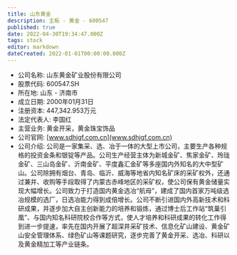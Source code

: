 ```yaml
---
title: 山东黄金
description: 主板 - 黄金 - 600547
published: true
date: 2022-04-30T19:34:47.000Z
tags: stock
editor: markdown
dateCreated: 2022-01-01T00:00:00.000Z
---
```


- 公司名称: 山东黄金矿业股份有限公司
- 股票代码: 600547.SH
- 所在地: 山东 - 济南市
- 成立日期: 2000年01月31日
- 注册资本: 447,342.953万元
- 法定代表人: 李国红
- 主营业务: 黄金开采，黄金珠宝饰品
- 公司官网: [www.sdhjgf.com.cn](www.sdhjgf.com.cn)
- 公司介绍: 公司是一家集采、选、冶于一体的大型上市公司，主要生产各种规格的投资金条和银锭等产品。公司生产经营主体为新城金矿、焦家金矿、玲珑金矿、三山岛金矿、沂南金矿、平度鑫汇金矿等多座国内外知名的大中型矿山。公司除拥有烟台、青岛、临沂、威海等地省内知名矿床的采矿权外，还通过兼并、收购等手段取得了内蒙古赤峰地区的采矿权，使公司保有黄金储量实现大幅增长。公司致力于打造国内黄金选冶“航母”，建成了国内首家万吨级选冶规模的选厂，日选冶能力得到成倍增长。公司不断引进国内外高新技术和科研成果，并逐步加大自主创新能力的培养和锻炼，通过博士后工作站“筑巢引凰”、与国内知名科研院校合作等方式，使人才培养和科研成果的转化工作得到进一步提速，率先在国内开展了超深井采矿技术、信息化矿山建设、黄金矿山安全管理体系、绿色矿山等课题研究，逐步完善了黄金开采、选冶、科研以及黄金精加工等产业链条。


